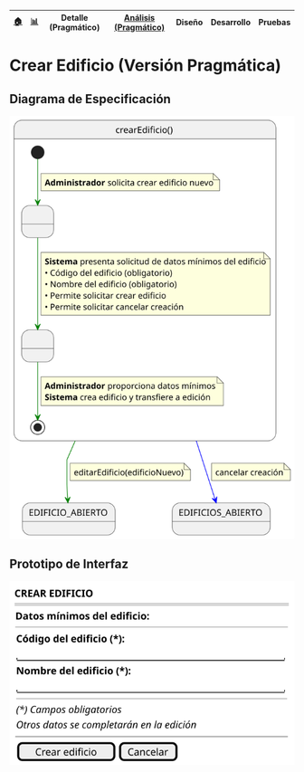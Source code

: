<div align=right>
 
|[🏠️](../../../README.md)|[ 📊](https://raw.githubusercontent.com/mmasias/pySigHor/main/images/RUP/99-seguimiento/diagrama-contexto-administrador.svg)|**Detalle (Pragmático)**|[Análisis (Pragmático)](../../../01-analisis/casos-uso/crearEdificio/README.md)|Diseño|Desarrollo|Pruebas|
|-|-|-|-|-|-|-|

</div>

# Crear Edificio (Versión Pragmática)

## Diagrama de Especificación

<div align=center>

![crearEdificio](/images/RUP/00-casos-uso/02-detalle/crearEdificio/crearEdificio.svg)

</div>

## Prototipo de Interfaz

<div align=center>

![crearEdificio-wireframe](/images/RUP/00-casos-uso/02-detalle/crearEdificio/crearEdificio-wireframe.svg)

</div>
